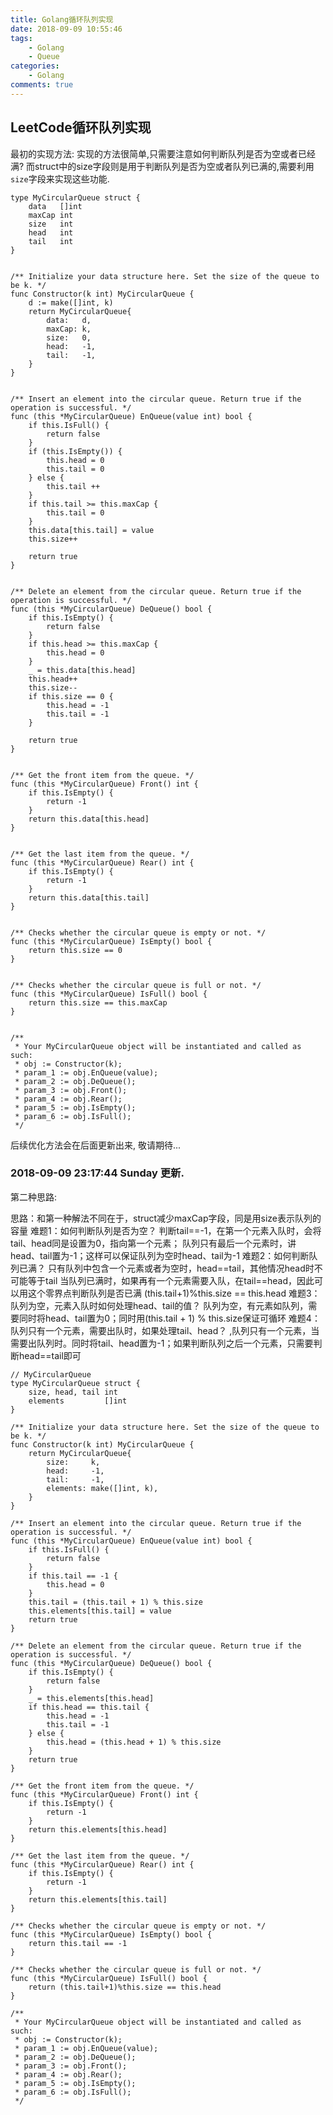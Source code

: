 ```yaml
---
title: Golang循环队列实现
date: 2018-09-09 10:55:46
tags:
    - Golang
    - Queue
categories:
    - Golang
comments: true
---
```



## LeetCode循环队列实现

最初的实现方法:
实现的方法很简单,只需要注意如何判断队列是否为空或者已经满?
而struct中的size字段则是用于判断队列是否为空或者队列已满的,需要利用`size`字段来实现这些功能.
```golang
type MyCircularQueue struct {
    data   []int
    maxCap int
    size   int
    head   int
    tail   int
}


/** Initialize your data structure here. Set the size of the queue to be k. */
func Constructor(k int) MyCircularQueue {
    d := make([]int, k)
    return MyCircularQueue{
        data:   d,
        maxCap: k,
        size:   0,
        head:   -1,
        tail:   -1,
    }
}


/** Insert an element into the circular queue. Return true if the operation is successful. */
func (this *MyCircularQueue) EnQueue(value int) bool {
    if this.IsFull() {
        return false
    }
    if (this.IsEmpty()) {
        this.head = 0
        this.tail = 0
    } else {
        this.tail ++
    }
    if this.tail >= this.maxCap {
        this.tail = 0
    }
    this.data[this.tail] = value
    this.size++

    return true
}


/** Delete an element from the circular queue. Return true if the operation is successful. */
func (this *MyCircularQueue) DeQueue() bool {
    if this.IsEmpty() {
        return false
    }
    if this.head >= this.maxCap {
        this.head = 0
    }
    _ = this.data[this.head]
    this.head++
    this.size--
    if this.size == 0 {
        this.head = -1
        this.tail = -1
    }

    return true
}


/** Get the front item from the queue. */
func (this *MyCircularQueue) Front() int {
    if this.IsEmpty() {
        return -1
    }
    return this.data[this.head]
}


/** Get the last item from the queue. */
func (this *MyCircularQueue) Rear() int {
    if this.IsEmpty() {
        return -1
    }
    return this.data[this.tail]
}


/** Checks whether the circular queue is empty or not. */
func (this *MyCircularQueue) IsEmpty() bool {
    return this.size == 0
}


/** Checks whether the circular queue is full or not. */
func (this *MyCircularQueue) IsFull() bool {
    return this.size == this.maxCap
}


/**
 * Your MyCircularQueue object will be instantiated and called as such:
 * obj := Constructor(k);
 * param_1 := obj.EnQueue(value);
 * param_2 := obj.DeQueue();
 * param_3 := obj.Front();
 * param_4 := obj.Rear();
 * param_5 := obj.IsEmpty();
 * param_6 := obj.IsFull();
 */
```

后续优化方法会在后面更新出来, 敬请期待...

### 2018-09-09 23:17:44 Sunday 更新.

第二种思路:

思路：和第一种解法不同在于，struct减少maxCap字段，同是用size表示队列的容量
难题1：如何判断队列是否为空？
      判断tail==-1，在第一个元素入队时，会将tail、head同是设置为0，指向第一个元素；
      队列只有最后一个元素时，讲head、tail置为-1；这样可以保证队列为空时head、tail为-1
难题2：如何判断队列已满？
      只有队列中包含一个元素或者为空时，head==tail，其他情况head时不可能等于tail
      当队列已满时，如果再有一个元素需要入队，在tail==head，因此可以用这个零界点判断队列是否已满
      (this.tail+1)%this.size == this.head
难题3：队列为空，元素入队时如何处理head、tail的值？
      队列为空，有元素如队列，需要同时将head、tail置为0；同时用(this.tail + 1) % this.size保证可循环
难题4：队列只有一个元素，需要出队时，如果处理tail、head？
     ,队列只有一个元素，当需要出队列时。同时将tail、head置为-1；如果判断队列之后一个元素，只需要判断head==tail即可

```golang
// MyCircularQueue
type MyCircularQueue struct {
    size, head, tail int
    elements         []int
}

/** Initialize your data structure here. Set the size of the queue to be k. */
func Constructor(k int) MyCircularQueue {
    return MyCircularQueue{
        size:     k,
        head:     -1,
        tail:     -1,
        elements: make([]int, k),
    }
}

/** Insert an element into the circular queue. Return true if the operation is successful. */
func (this *MyCircularQueue) EnQueue(value int) bool {
    if this.IsFull() {
        return false
    }
    if this.tail == -1 {
        this.head = 0
    }
    this.tail = (this.tail + 1) % this.size
    this.elements[this.tail] = value
    return true
}

/** Delete an element from the circular queue. Return true if the operation is successful. */
func (this *MyCircularQueue) DeQueue() bool {
    if this.IsEmpty() {
        return false
    }
    _ = this.elements[this.head]
    if this.head == this.tail {
        this.head = -1
        this.tail = -1
    } else {
        this.head = (this.head + 1) % this.size
    }
    return true
}

/** Get the front item from the queue. */
func (this *MyCircularQueue) Front() int {
    if this.IsEmpty() {
        return -1
    }
    return this.elements[this.head]
}

/** Get the last item from the queue. */
func (this *MyCircularQueue) Rear() int {
    if this.IsEmpty() {
        return -1
    }
    return this.elements[this.tail]
}

/** Checks whether the circular queue is empty or not. */
func (this *MyCircularQueue) IsEmpty() bool {
    return this.tail == -1
}

/** Checks whether the circular queue is full or not. */
func (this *MyCircularQueue) IsFull() bool {
    return (this.tail+1)%this.size == this.head
}

/**
 * Your MyCircularQueue object will be instantiated and called as such:
 * obj := Constructor(k);
 * param_1 := obj.EnQueue(value);
 * param_2 := obj.DeQueue();
 * param_3 := obj.Front();
 * param_4 := obj.Rear();
 * param_5 := obj.IsEmpty();
 * param_6 := obj.IsFull();
 */
```